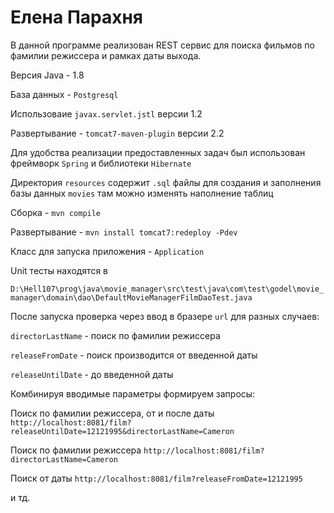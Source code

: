 Елена Парахня
===========

В данной программе реализован REST сервис для поиска фильмов по фамилии режиссера и рамках даты выхода.

Версия Java - 1.8

База данных - `Postgresql`

Использоваие `javax.servlet.jstl` версии 1.2

Развертывание - `tomcat7-maven-plugin` версии 2.2

Для удобства реализации предоставленных задач был использован фреймворк `Spring` и библиотеки `Hibernate`


Директория `resources` содержит `.sql` файлы для создания и заполнения базы данных `movies` там можно изменять 
наполнение таблиц

Сборка - `mvn compile`

Развертывание - `mvn install tomcat7:redeploy -Pdev`

Класс для запуска приложения - `Application`

Unit тесты находятся в 

`D:\Hell107\prog\java\movie_manager\src\test\java\com\test\godel\movie_manager\domain\dao\DefaultMovieManagerFilmDaoTest.java` 

После запуска проверка через ввод в бразере `url` для разных случаев:

`directorLastName` - поиск по фамилии режиссера

`releaseFromDate` - поиск производится от введенной даты

`releaseUntilDate` - до введенной даты


Комбинируя вводимые параметры формируем запросы:

Поиск по фамилии режиссера, от и после даты `http://localhost:8081/film?releaseUntilDate=12121995&directorLastName=Cameron`

Поиск по фамилии режиссера `http://localhost:8081/film?directorLastName=Cameron`

Поиск от даты `http://localhost:8081/film?releaseFromDate=12121995`

и тд.
